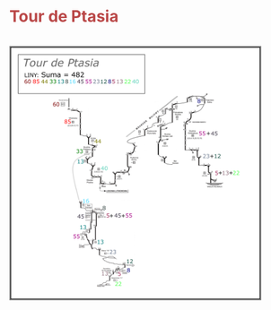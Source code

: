 <div>
<h1 style="color:#ba4848ff">Tour de Ptasia</h1>
</div>

<div>
<br>
<img style="border:2px solid #808080" src="tour de ptasia.png" alt="mul1" height="450" />
</div>


